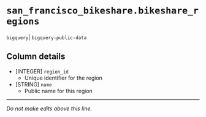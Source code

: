 # `san_francisco_bikeshare.bikeshare_regions`
`bigquery`| `bigquery-public-data`

## Column details
* [INTEGER]   `region_id`
  - Unique identifier for the region
* [STRING]    `name`
  - Public name for this region

-------------------------------------------------------------------------------
*Do not make edits above this line.*
